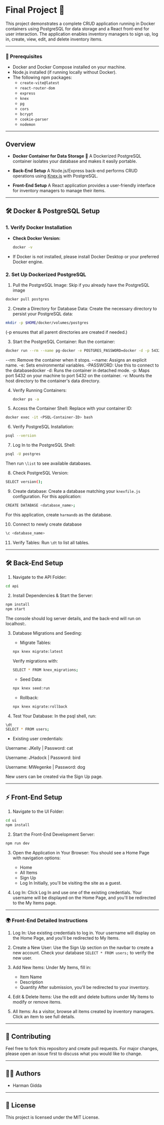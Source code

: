 # Final Project 🚀

This project demonstrates a complete CRUD application running in Docker containers using PostgreSQL for data storage and a React front-end for user interaction. The application enables inventory managers to sign up, log in, create, view, edit, and delete inventory items.

---

### 📌 Prerequisites

- Docker and Docker Compose installed on your machine.
- Node.js installed (if running locally without Docker).
- The following npm packages:
  - `create-vite@latest`
  - `react-router-dom`
  - `express`
  - `knex`
  - `pg`
  - `cors`
  - `bcrypt`
  - `cookie-parser`
  - `nodemon`

---

## Overview

- **Docker Container for Data Storage** 🐳
  A Dockerized PostgreSQL container isolates your database and makes it easily portable.

- **Back-End Setup**
  A Node.js/Express back-end performs CRUD operations using [Knex.js](http://knexjs.org) with PostgreSQL.

- **Front-End Setup**
  A React application provides a user-friendly interface for inventory managers to manage their items.

---

## 🛠️ Docker & PostgreSQL Setup

### 1. Verify Docker Installation

- **Check Docker Version:**
  ```bash
  docker -v
  ```
- If Docker is not installed, please install Docker Desktop or your preferred Docker engine.

### 2. Set Up Dockerized PostgreSQL

1. Pull the PostgreSQL Image:
   Skip if you already have the PostgreSQL image

```bash
docker pull postgres
```

2. Create a Directory for Database Data:
   Create the necessary directory to persist your PostgreSQL data:

```bash
mkdir -p $HOME/docker/volumes/postgres
```

(-p ensures that all parent directories are created if needed.)

3. Start the PostgreSQL Container:
   Run the container:

```bash
docker run --rm --name pg-docker -e POSTGRES_PASSWORD=docker -d -p 5432:5432 -v $HOME/docker/volumes/postgres:/var/lib/postgresql/data postgres
```

--rm: Remove the container when it stops.
--name: Assigns an explicit name.
-e: Sets environmental variables.
-PASSWORD: Use this to connect to the databasedocker
-d: Runs the container in detached mode.
-p: Maps port 5432 on your machine to port 5432 on the container.
-v: Mounts the host directory to the container's data directory.

4. Verify Running Containers:

   ```bash
   docker ps -a
   ```

5. Access the Container Shell:
   Replace <PSQL-Container-ID> with your container ID:

```bash
docker exec -it <PSQL-Container-ID> bash
```

6. Verify PostgreSQL Installation:

```bash
psql --version
```

7. Log In to the PostgreSQL Shell:

```bash
psql -U postgres
```

Then run `\list` to see available databases.

8. Check PostgreSQL Version:

```bash
SELECT version();
```

9. Create database:
   Create a database matching your `knexfile.js` configuration. For this application:

```bash
CREATE DATABASE <database_name>;
```

For this application, create `harmandb` as the database.

10. Connect to newly create database

```bash
\c <database_name>
```

11. Verify Tables:
    Run `\dt` to list all tables.

---

## 🛠️ Back-End Setup

1. Navigate to the API Folder:

```bash
cd api
```

2. Install Dependencies & Start the Server:

```bash
npm install
npm start
```

The console should log server details, and the back-end will run on localhost:<port>.

3. Database Migrations and Seeding:

   - Migrate Tables:

   ```bash
   npx knex migrate:latest
   ```

   Verify migrations with:

   ```bash
   SELECT * FROM knex_migrations;
   ```

   - Seed Data:

   ```bash
   npx knex seed:run
   ```

   - Rollback:

   ```bash
   npx knex migrate:rollback
   ```

4. Test Your Database:
   In the psql shell, run:

```bash
\dt
SELECT * FROM users;
```

- Existing user credentials:

Username: JKelly | Password: cat

Username: JHadock | Password: bird

Username: MWegenke | Password: dog

New users can be created via the Sign Up page.

---

## ⚡ Front-End Setup

1. Navigate to the UI Folder:

```bash
cd ui
npm install
```

2. Start the Front-End Development Server:

```bash
npm run dev
```

3. Open the Application in Your Browser:
   You should see a Home Page with navigation options:

   - Home
   - All Items
   - Sign Up
   - Log In
     Initially, you'll be visiting the site as a guest.

4. Log In:
   Click Log In and use one of the existing credentials. Your username will be displayed on the Home Page, and you'll be redirected to the My Items page.

---

### 🌍 Front-End Detailed Instructions

1. Log In:
   Use existing credentials to log in. Your username will display on the Home Page, and you'll be redirected to My Items.

2. Create a New User:
   Use the Sign Up section on the navbar to create a new account. Check your database `SELECT * FROM users;` to verify the new user.

3. Add New Items:
   Under My Items, fill in:

   - Item Name
   - Description
   - Quantity
     After submission, you'll be redirected to your inventory.

4. Edit & Delete Items:
   Use the edit and delete buttons under My Items to modify or remove items.

5. All Items:
   As a visitor, browse all items created by inventory managers. Click an item to see full details.

---

## 🤝 Contributing

Feel free to fork this repository and create pull requests. For major changes, please open an issue first to discuss what you would like to change.

---

## 🧑‍💻 Authors

- Harman Gidda

---

## 📄 License

This project is licensed under the MIT License.
